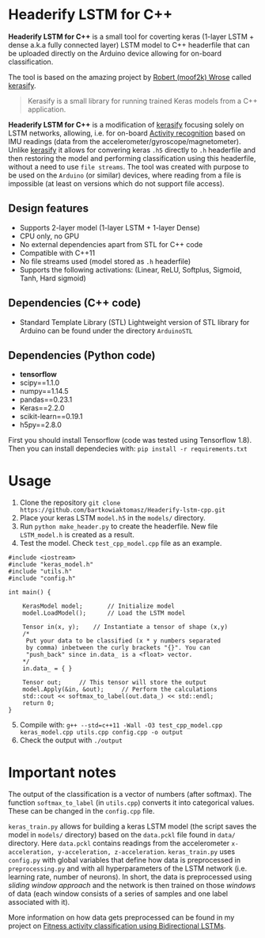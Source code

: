 # Headerify LSTM for C++
**Headerify LSTM for C++** is a small tool for coverting keras (1-layer LSTM + dense a.k.a fully connected layer) LSTM model to C++ headerfile that can be uploaded directly on the Arduino device allowing for on-board classification.

The tool is based on the amazing project by [Robert (moof2k) Wrose](https://github.com/moof2k) called [kerasify](https://github.com/moof2k/kerasify).

> Kerasify is a small library for running trained Keras models from a C++ application.

**Headerify LSTM for C++** is a modification of [kerasify](https://github.com/moof2k/kerasify) focusing solely on LSTM networks, allowing, i.e. for on-board [Activity recognition](https://github.com/bartkowiaktomasz/Fitness-Activity-Classification-with-LSTMs) based on IMU readings (data from the accelerometer/gyroscope/magnetometer). Unlike [kerasify](https://github.com/moof2k/kerasify) it allows for convering keras `.h5` directly to `.h` headerfile and then restoring the model and performing classification using this headerfile, without a need to use `file streams`. The tool was created with purpose to be used on the `Arduino` (or similar) devices, where reading from a file is impossible (at least on versions which do not support file access).

## Design features
 - Supports 2-layer model (1-layer LSTM + 1-layer Dense)
 - CPU only, no GPU
 - No external dependencies apart from STL for C++ code
 - Compatible with C++11
 - No file streams used (model stored as `.h` headerfile)
 - Supports the following activations: (Linear, ReLU, Softplus, Sigmoid, Tanh, Hard sigmoid)

## Dependencies (C++ code)

 - Standard Template Library (STL)
Lightweight version of STL library for Arduino can be found under the directory `ArduinoSTL`

 ## Dependencies (Python code)
 - **tensorflow**
 - scipy==1.1.0
 - numpy==1.14.5
 - pandas==0.23.1
 - Keras==2.2.0
 - scikit-learn==0.19.1
 - h5py==2.8.0

First you should install Tensorflow (code was tested using Tensorflow 1.8). Then you can install dependecies with:
`pip install -r requirements.txt`

# Usage
1. Clone the repository
`git clone https://github.com/bartkowiaktomasz/Headerify-lstm-cpp.git`
2. Place your keras LSTM `model.h5` in the `models/` directory.
3. Run `python make_header.py` to create the headerfile.
New file `LSTM_model.h` is created as a result.
4.  Test the model.
Check `test_cpp_model.cpp` file as an example.
~~~~
#include <iostream>
#include "keras_model.h"
#include "utils.h"
#include "config.h"

int main() {

    KerasModel model;		// Initialize model
    model.LoadModel();		// Load the LSTM model

    Tensor in(x, y);	// Instantiate a tensor of shape (x,y)
	/*
	 Put your data to be classified (x * y numbers separated
	 by comma) inbetween the curly brackets "{}". You can
	 "push_back" since in.data_ is a <float> vector.
	*/
    in.data_ = { }

    Tensor out;		// This tensor will store the output
    model.Apply(&in, &out);		// Perform the calculations
    std::cout << softmax_to_label(out.data_) << std::endl;
    return 0;
}
~~~~
5. Compile with:
`g++ --std=c++11 -Wall -O3 test_cpp_model.cpp keras_model.cpp utils.cpp config.cpp -o output
`
6. Check the output with `./output`

# Important notes
The output of the classification is a vector of numbers (after softmax). The function `softmax_to_label` (in `utils.cpp`) converts it into categorical values. These can be changed in the `config.cpp` file.

`keras_train.py` allows for building a keras LSTM model (the script saves the model in `models/` directory) based on the `data.pckl` file found in `data/` directory. Here `data.pckl` contains readings from the accelerometer `x-acceleration, y-acceleration, z-acceleration`. `keras_train.py` uses `config.py` with global variables that define how data is preprocessed in `preprocessing.py` and with all hyperparameters of the LSTM network (i.e. learning rate, number of neurons). In short, the data is preprocessed using *sliding window approach* and the network is then trained on those *windows* of data (each window consists of a series of samples and one label associated with it).

More information on how data gets preprocessed can be found in my project on [Fitness activity classification using Bidirectional LSTMs](https://github.com/bartkowiaktomasz/Fitness-Activity-Classification-with-LSTMs).
